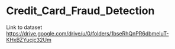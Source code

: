 # Credit_Card_Fraud_Detection

Link to dataset
https://drive.google.com/drive/u/0/folders/1bseRhQnPR6dbmeIuT-KHxBZYucjc32Um
